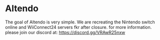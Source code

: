 # Altendo
The goal of Altendo is very simple. We are recreating the Nintendo switch online and WiiConnect24 servers fkr after closure. for more information. please join our discord at:
https://discord.gg/VRAwR25nxw
